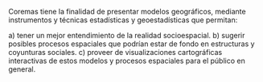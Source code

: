 Coremas tiene la finalidad de presentar modelos geográficos, mediante instrumentos y técnicas estadísticas  y geoestadísticas que permitan:

a) tener un mejor entendimiento de la realidad socioespacial.
b) sugerir posibles procesos espaciales que podrían estar de fondo en estructuras y coyunturas sociales.
c) proveer de visualizaciones cartográficas interactivas de estos modelos y procesos espaciales para el público en general.
